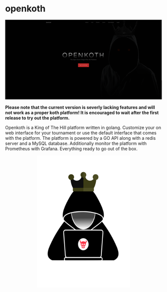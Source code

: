 # openkoth



<p align="center">
  <img src="./docs/images/first-version-openkoth.PNG" width="1500"/>
</p>


**Please note that the current version is severly lacking features and will not work as a proper koth platform! It is encouraged to wait after the first release to try out the platform.**  

Openkoth is a King of The Hill platform written in golang. Customize your on web interface for your tournament or use the default interface that comes with the platform. The platform is powered by a GO API along with a redis server and a MySQL database. Additionally monitor the platform with Prometheus with Grafana. Everything ready to go out of the box.  

<p align="center">
  <img src="./docs/images/logo.svg" alt="drawing" width="300"/>
</p>
